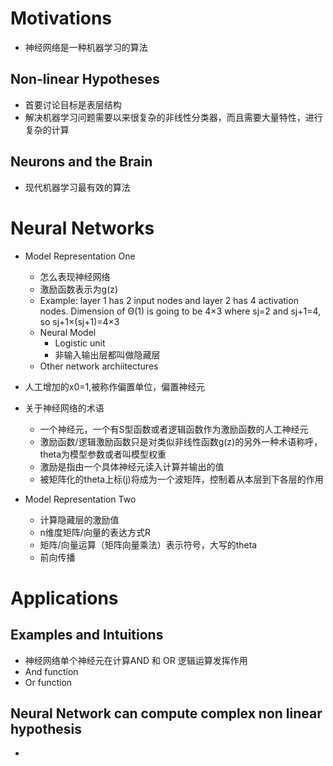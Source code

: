 # Motivations
* 神经网络是一种机器学习的算法

## Non-linear Hypotheses
* 首要讨论目标是表层结构
* 解决机器学习问题需要以来很复杂的非线性分类器，而且需要大量特性，进行复杂的计算

## Neurons and the Brain
* 现代机器学习最有效的算法

# Neural Networks
* Model Representation One
  * 怎么表现神经网络
  * 激励函数表示为g(z)
  * Example: layer 1 has 2 input nodes and layer 2 has 4 activation nodes. Dimension of Θ(1) is going to be 4×3 where sj=2 and sj+1=4, so sj+1×(sj+1)=4×3
  * Neural Model
    * Logistic unit
    * 非输入输出层都叫做隐藏层
  * Other network archiitectures
* 人工增加的x0=1,被称作偏置单位，偏置神经元
* 关于神经网络的术语
  * 一个神经元，一个有S型函数或者逻辑函数作为激励函数的人工神经元
  * 激励函数/逻辑激励函数只是对类似非线性函数g(z)的另外一种术语称呼，theta为模型参数或者叫模型权重
  * 激励是指由一个具体神经元读入计算并输出的值
  * 被矩阵化的theta上标(j)将成为一个波矩阵，控制着从本层到下各层的作用

* Model Representation Two
  * 计算隐藏层的激励值
  * n维度矩阵/向量的表达方式R
  * 矩阵/向量运算（矩阵向量乘法）表示符号，大写的theta
  * 前向传播

# Applications

## Examples and Intuitions
* 神经网络单个神经元在计算AND 和 OR 逻辑运算发挥作用
* And function
* Or function

## Neural Network can compute complex non linear hypothesis
* 
